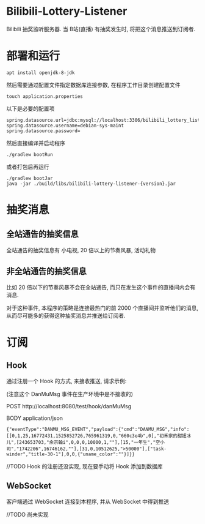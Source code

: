 # Bilibili-Lottery-Listener
Bilibili 抽奖监听服务器. 当 B站(直播) 有抽奖发生时, 将把这个消息推送到订阅者.

# 部署和运行

    apt install openjdk-8-jdk
    
然后需要通过配置文件指定数据库连接参数, 在程序工作目录创建配置文件

    touch application.properties

以下是必要的配置项

    spring.datasource.url=jdbc:mysql://localhost:3306/bilibili_lottery_listener
    spring.datasource.username=debian-sys-maint
    spring.datasource.password=

然后直接编译并启动程序

    ./gradlew bootRun

或者打包后再运行

    ./gradlew bootJar
    java -jar ./build/libs/bilibili-lottery-listener-{version}.jar

# 抽奖消息
## 全站通告的抽奖信息
全站通告的抽奖信息有  小电视, 20 倍以上的节奏风暴, 活动礼物

## 非全站通告的抽奖信息
比如 20 倍以下的节奏风暴不会在全站通告, 而只在发生这个事件的直播间内会有消息.

对于这种事件, 本程序的策略是连接最热门的前 2000 个直播间并监听他们的消息, 从而尽可能多的获得这种抽奖消息并推送给订阅者.

# 订阅
## Hook
通过注册一个 Hook 的方式, 来接收推送, 请求示例:

(注意这个 DanMuMsg 事件在生产环境中是不接收的)

POST http://localhost:8080/test/hook/danMuMsg

BODY application/json

    {"eventType":"DANMU_MSG_EVENT","payload":{"cmd":"DANMU_MSG","info":[[0,1,25,16772431,1525852726,765961319,0,"660c3e4b",0],"初禾家的甜妞冰儿",[243653703,"余宗翰i",0,0,0,10000,1,""],[15,"一年生","空小司","1742206",16746162,""],[31,0,10512625,">50000"],["task-winder","title-30-1"],0,0,{"uname_color":""}]}}

//TODO
Hook 的注册还没实现, 现在要手动将 Hook 添加到数据库

## WebSocket
客户端通过 WebSocket 连接到本程序, 并从 WebSocket 中得到推送

//TODO
尚未实现
